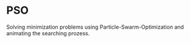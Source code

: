# PSO
Solving minimization problems using Particle-Swarm-Optimization and animating the searching prozess.

